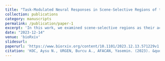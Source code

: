 ```yaml
---
title: "Task-Modulated Neural Responses in Scene-Selective Regions of the Human Brain"
collection: publications
category: manuscripts
permalink: /publication/paper-1
excerpt: 'In this work, we examined scene-selective regions as their activities were manipulated by task and stimuli'
date: "2023-12-14"
venue: 'bioRxiv'
slidesurl:
paperurl: 'https://www.biorxiv.org/content/10.1101/2023.12.13.571229v1'
citation: 'KOC, Aysu N., URGEN, Burcu A., AFACAN, Yasemin. (2023). &quot;Task-Modulated Neural Responses in Scene-Selective Regions of the Human Brain.&quot; <i>bioRxiv</i>. 1(1).'
---
```

